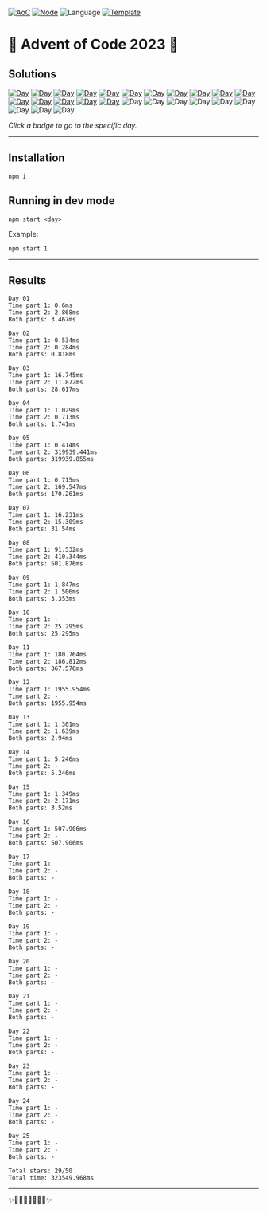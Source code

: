 <!-- Entries between SOLUTIONS and RESULTS tags are auto-generated -->

[![AoC](https://badgen.net/badge/AoC/2023/blue)](https://adventofcode.com/2023)
[![Node](https://badgen.net/badge/Node/v16.13.0+/blue)](https://nodejs.org/en/download/)
![Language](https://badgen.net/badge/Language/TypeScript/blue)
[![Template](https://badgen.net/badge/Template/aocrunner/blue)](https://github.com/caderek/aocrunner)

# 🎄 Advent of Code 2023 🎄

## Solutions

<!--SOLUTIONS-->

[![Day](https://badgen.net/badge/01/%E2%98%85%E2%98%85/green)](src/day01)
[![Day](https://badgen.net/badge/02/%E2%98%85%E2%98%85/green)](src/day02)
[![Day](https://badgen.net/badge/03/%E2%98%85%E2%98%85/green)](src/day03)
[![Day](https://badgen.net/badge/04/%E2%98%85%E2%98%85/green)](src/day04)
[![Day](https://badgen.net/badge/05/%E2%98%85%E2%98%85/green)](src/day05)
[![Day](https://badgen.net/badge/06/%E2%98%85%E2%98%85/green)](src/day06)
[![Day](https://badgen.net/badge/07/%E2%98%85%E2%98%85/green)](src/day07)
[![Day](https://badgen.net/badge/08/%E2%98%85%E2%98%85/green)](src/day08)
[![Day](https://badgen.net/badge/09/%E2%98%85%E2%98%85/green)](src/day09)
[![Day](https://badgen.net/badge/10/%E2%98%85%E2%98%85/green)](src/day10)
[![Day](https://badgen.net/badge/11/%E2%98%85%E2%98%85/green)](src/day11)
[![Day](https://badgen.net/badge/12/%E2%98%85%E2%98%86/yellow)](src/day12)
[![Day](https://badgen.net/badge/13/%E2%98%85%E2%98%85/green)](src/day13)
[![Day](https://badgen.net/badge/14/%E2%98%85%E2%98%86/yellow)](src/day14)
[![Day](https://badgen.net/badge/15/%E2%98%85%E2%98%85/green)](src/day15)
[![Day](https://badgen.net/badge/16/%E2%98%85%E2%98%86/yellow)](src/day16)
![Day](https://badgen.net/badge/17/%E2%98%86%E2%98%86/gray)
![Day](https://badgen.net/badge/18/%E2%98%86%E2%98%86/gray)
![Day](https://badgen.net/badge/19/%E2%98%86%E2%98%86/gray)
![Day](https://badgen.net/badge/20/%E2%98%86%E2%98%86/gray)
![Day](https://badgen.net/badge/21/%E2%98%86%E2%98%86/gray)
![Day](https://badgen.net/badge/22/%E2%98%86%E2%98%86/gray)
![Day](https://badgen.net/badge/23/%E2%98%86%E2%98%86/gray)
![Day](https://badgen.net/badge/24/%E2%98%86%E2%98%86/gray)
![Day](https://badgen.net/badge/25/%E2%98%86%E2%98%86/gray)

<!--/SOLUTIONS-->

_Click a badge to go to the specific day._

---

## Installation

```
npm i
```

## Running in dev mode

```
npm start <day>
```

Example:

```
npm start 1
```

---

## Results

<!--RESULTS-->

```
Day 01
Time part 1: 0.6ms
Time part 2: 2.868ms
Both parts: 3.467ms
```

```
Day 02
Time part 1: 0.534ms
Time part 2: 0.284ms
Both parts: 0.818ms
```

```
Day 03
Time part 1: 16.745ms
Time part 2: 11.872ms
Both parts: 28.617ms
```

```
Day 04
Time part 1: 1.029ms
Time part 2: 0.713ms
Both parts: 1.741ms
```

```
Day 05
Time part 1: 0.414ms
Time part 2: 319939.441ms
Both parts: 319939.855ms
```

```
Day 06
Time part 1: 0.715ms
Time part 2: 169.547ms
Both parts: 170.261ms
```

```
Day 07
Time part 1: 16.231ms
Time part 2: 15.309ms
Both parts: 31.54ms
```

```
Day 08
Time part 1: 91.532ms
Time part 2: 410.344ms
Both parts: 501.876ms
```

```
Day 09
Time part 1: 1.847ms
Time part 2: 1.506ms
Both parts: 3.353ms
```

```
Day 10
Time part 1: -
Time part 2: 25.295ms
Both parts: 25.295ms
```

```
Day 11
Time part 1: 180.764ms
Time part 2: 186.812ms
Both parts: 367.576ms
```

```
Day 12
Time part 1: 1955.954ms
Time part 2: -
Both parts: 1955.954ms
```

```
Day 13
Time part 1: 1.301ms
Time part 2: 1.639ms
Both parts: 2.94ms
```

```
Day 14
Time part 1: 5.246ms
Time part 2: -
Both parts: 5.246ms
```

```
Day 15
Time part 1: 1.349ms
Time part 2: 2.171ms
Both parts: 3.52ms
```

```
Day 16
Time part 1: 507.906ms
Time part 2: -
Both parts: 507.906ms
```

```
Day 17
Time part 1: -
Time part 2: -
Both parts: -
```

```
Day 18
Time part 1: -
Time part 2: -
Both parts: -
```

```
Day 19
Time part 1: -
Time part 2: -
Both parts: -
```

```
Day 20
Time part 1: -
Time part 2: -
Both parts: -
```

```
Day 21
Time part 1: -
Time part 2: -
Both parts: -
```

```
Day 22
Time part 1: -
Time part 2: -
Both parts: -
```

```
Day 23
Time part 1: -
Time part 2: -
Both parts: -
```

```
Day 24
Time part 1: -
Time part 2: -
Both parts: -
```

```
Day 25
Time part 1: -
Time part 2: -
Both parts: -
```

```
Total stars: 29/50
Total time: 323549.968ms
```

<!--/RESULTS-->

---

✨🎄🎁🎄🎅🎄🎁🎄✨